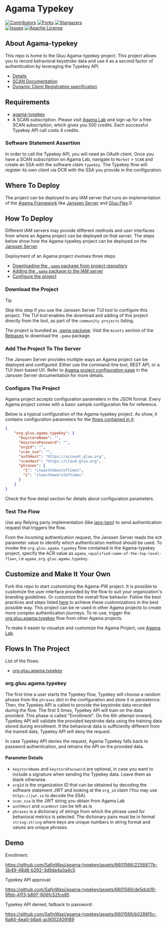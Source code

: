 # Agama Typekey 

[![Contributors][contributors-shield]][contributors-url]
[![Forks][forks-shield]][forks-url]
[![Stargazers][stars-shield]][stars-url]  
[![Issues][issues-shield]][issues-url]
[![Apache License][license-shield]][license-url]

## About Agama-typekey

This repo is home to the Gluu Agama-typekey project. This project allows you to 
record behavioral keystroke data and use it as a second factor of authentication 
by leveraging the Typekey API.

* [Details](./details.md)
* [SCAN Documentation](.)
* [Dynamic Client Registration specification](https://www.rfc-editor.org/rfc/rfc7591#section-3.1)



## Requirements

* [agama-typekey](https://github.com/GluuFederation/agama-typekey)
* A SCAN subscription. Please visit [Agama Lab](https://gluu.org/agama-lab) 
and sign up for a free SCAN subscription, which gives you 500 credits. 
Each successful Typekey API call costs 4 credits.


### Software Statement Assertion

In order to call the Typekey API, you will need an OAuth client. Once you have 
a SCAN subscription on Agama Lab, navigate to `Market` > `SCAN` and create an 
SSA with the software claim `typekey`. The Typekey flow will register its own 
client via DCR with the SSA you provide in the configuration.

## Where To Deploy

The project can be deployed to any IAM server that runs an implementation of 
the [Agama Framework](https://docs.jans.io/head/agama/introduction/) like 
[Janssen Server](https://jans.io) and [Gluu Flex](https://gluu.org/flex/).0


## How To Deploy

Different IAM servers may provide different methods and 
user interfaces from where an Agama project can be deployed on that server. 
The steps below show how the Agama-typekey project can be deployed on the 
[Janssen Server](https://jans.io). 

Deployment of an Agama project involves three steps

- [Downloading the `.gama` package from project repository](#download-the-project)
- [Adding the `.gama` package to the IAM server](#add-the-project-to-the-server)
- [Configure the project](#configure-the-project)


### Download the Project

> [!TIP]
> Skip this step if you use the Janssen Server TUI tool to 
> configure this project. The TUI tool enables the download and adding of this 
> project directly from the tool, as part of the `community projects` listing. 

The project is bundled as 
[.gama package](https://docs.jans.io/head/agama/gama-format/). 
Visit the `Assets` section of the 
[Releases](https://github.com/GluuFederation/agama-typekey/releases) to download 
the `.gama` package.

### Add The Project To The Server

  The Janssen Server provides multiple ways an Agama project can be 
  deployed and configured. Either use the command-line tool, REST API, or a 
  TUI (text-based UI). Refer to 
  [Agama project configuration page](https://docs.jans.io/head/admin/config-guide/auth-server-config/agama-project-configuration/) in the Janssen Server documentation for more 
  details.

### Configure The Project

Agama project accepts configuration parameters in the JSON format. Every Agama 
project comes with a basic sample configuration file for reference.

Below is a typical configuration of the Agama-typekey project. As show, it contains
configuration parameters for the [flows contained in it](#flows-in-the-project):

```json
{
    "org.gluu.agama.typekey": {
      "keystoreName": "",
      "keystorePassword": "", 
      "orgId": "",
      "scan_ssa": "",
      "authHost": "https://account.gluu.org",
      "scanHost": "https://cloud.gluu.org",
      "phrases": {
        "1": "itwasthebestoftimes",
        "2": "itwastheworstoftimes"
      }
    }
}
```
Check the flow detail section for details about configuration parameters.


### Test The Flow

Use any Relying party implementation (like [jans-tarp](https://github.com/JanssenProject/jans/tree/main/demos/jans-tarp)) 
to send authentication request that triggers the flow.

From the incoming authentication request, the Janssen Server reads the `ACR` 
parameter value to identify which authentication method should be used. 
To invoke the `org.gluu.agama.typekey` flow contained in the  Agama-typekey project, 
specify the ACR value as `agama_<qualified-name-of-the-top-level-flow>`, 
i.e  `agama_org.gluu.agama.typekey`.


## Customize and Make It Your Own

Fork this repo to start customizing the Agama-PW project. It is possible to 
customize the user interface provided by the flow to suit your organization's 
branding 
guidelines. Or customize the overall flow behavior. Follow the best 
practices and steps listed 
[here](https://docs.jans.io/head/admin/developer/agama/agama-best-practices/#project-reuse-and-customizations) 
to achieve these customizations in the best possible way.
This  project can be re-used in other Agama projects to create more complex 
authentication journeys. To re-use, trigger the  
[org.gluu.agama.typekey](#orggluuagamatypekey) flow from other Agama projects.

To make it easier to visualize and customize the Agama Project, use 
[Agama Lab](https://cloud.gluu.org/agama-lab/login).


## Flows In The Project

List of the flows: 

- [org.gluu.agama.typekey](#orggluuagamatypekey)


### org.gluu.agama.typekey

The first time a user starts the Typekey flow, Typekey will choose a random 
phrase from the `phrases` dict in the configuration and store it in persistence. 
Then, the Typekey API is called to provide the keystroke data recorded during 
the flow. The first 5 times, Typekey API will train on the data provided. 
This phase is called "Enrollment". On the 6th attempt onward, Typekey API will 
validate the provided keystroke data using the training data stored during 
enrollment. If the behavioral data is sufficiently different from the trained 
data, Typekey API will deny the request.

In case Typekey API denies the request, Agama Typekey falls back to password 
authentication, and retrains the API on the provided data.


#### Parameter Details

- `keystoreName` and `keystorePassword` are optional, in case you want to include a signature when sending the Typekey data. Leave them as blank otherwise.
- `orgId` is the organization ID that can be obtained by decoding the software statement JWT and looking at the `org_id` claim (You may use `https://jwt.io` to decode the SSA).
- `scan_ssa` is the JWT string you obtain from Agama Lab
- `authHost` and `scanHost` can be left as is
- `phrases` is a dictionary of strings from which the phrase used for behavioral metrics is selected. The dictionary pairs must be in format `string:string` where keys are unique numbers in string format and values are unique phrases. 


## Demo 

Enrollment:


https://github.com/SafinWasi/agama-typekey/assets/6601566/2256877b-3b49-48d8-b292-3d9da4a3a4c5



Typekey API approval:



https://github.com/SafinWasi/agama-typekey/assets/6601566/de5dcb19-9fbb-41f3-b897-606fc52fce85




Typekey API denied, fallback to password:



https://github.com/SafinWasi/agama-typekey/assets/6601566/b0288f5c-6a84-4ea0-b6a4-ac9052409189



<!-- This are stats url reference for this repository -->

[contributors-shield]: https://img.shields.io/github/contributors/GluuFederation/agama-typekey.svg?style=for-the-badge

[contributors-url]: https://github.com/GluuFederation/agama-typekey/graphs/contributors

[forks-shield]: https://img.shields.io/github/forks/GluuFederation/agama-typekey.svg?style=for-the-badge

[forks-url]: https://github.com/GluuFederation/agama-typekey/network/members

[stars-shield]: https://img.shields.io/github/stars/GluuFederation/agama-typekey?style=for-the-badge

[stars-url]: https://github.com/GluuFederation/agama-typekey/stargazers

[issues-shield]: https://img.shields.io/github/issues/GluuFederation/agama-typekey.svg?style=for-the-badge

[issues-url]: https://github.com/GluuFederation/agama-typekey/issues

[license-shield]: https://img.shields.io/github/license/GluuFederation/agama-typekey.svg?style=for-the-badge

[license-url]: https://github.com/GluuFederation/agama-typekey/blob/main/LICENSE
